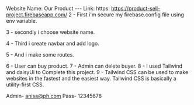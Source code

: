 Website Name: Our Product
--- Link: https: https://product-sell-project.firebaseapp.com/
2 - First i'm secure my firebase.config file using env variable.

3 - secondly i choose website name. 

4 - Third i create navbar and add logo. 

5 - And i make some routes.

6 - User can buy product.
7 - Admin can delete buyer.
8 - I used Tailwind and daisyUi to Complete this project.
9 - Tailwind CSS can be used to make websites in the fastest and the easiest way.
Tailwind CSS is basically a utility-first CSS.

Admin- anisa@ph.com
Pass- 12345678
